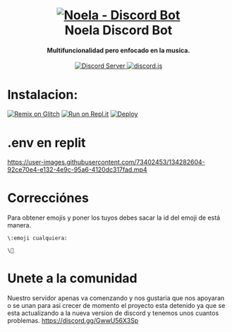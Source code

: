 <h1 align="center">
  <br>
  <a href="https://github.com/HazoxO/Noela/blob/main/README.md"><img src="https://w.wallhaven.cc/full/6q/wallhaven-6qqqrx.jpg" alt="Noela - Discord Bot"></a>
  <br>
  Noela Discord Bot
  <br>
</h1>

<h4 align="center">Multifuncionalidad pero enfocado en la musica.</h4>

<p align="center">
  <a href="https://discordapp.com/invite/7ZsYdpuF">
    <img src="https://discordapp.com/api/guilds/845459731308347442/widget.png?style=shield" alt="Discord Server">
  </a>
  <a href="https://github.com/discordjs/discord.js">
     <img src="https://img.shields.io/badge/discord-js-blue.svg" alt="discord.js">
  </a>

  # Instalacion:
  
  [![Remix on Glitch](https://cdn.glitch.com/2703baf2-b643-4da7-ab91-7ee2a2d00b5b%2Fremix-button.svg)](https://glitch.com/edit/#!/import/github/HazoxO/Noela)
  [![Run on Repl.it](https://repl.it/badge/github/HazoxO/Noela)](https://repl.it/github/HazoxO/Noela)
  [![Deploy](https://www.herokucdn.com/deploy/button.svg)](https://heroku.com/deploy?template=https://github.com/HazoxO/Noela)

  # .env en replit
 

https://user-images.githubusercontent.com/73402453/134282604-92ce70e4-e132-4e9c-95a6-4120dc317fad.mp4
 
  # Correcciónes

  Para obtener emojis y poner los tuyos debes sacar la id del emoji de está manera.
  
  ```
  \:emoji cualquiera:
  ```

  ```
  \🥀
  ```

  # Unete a la comunidad
  
  Nuestro servidor apenas va comenzando y nos gustaria que nos apoyaran o se unan para asi crecer de momento el proyecto esta detenido ya que se esta actualizando a la nueva version de discord y tenemos unos cuantos problemas.
  https://discord.gg/GwwU56X3Sp

 
